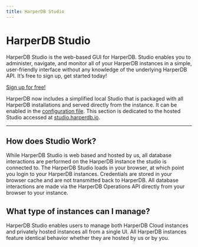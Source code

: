 ```yaml
---
title: HarperDB Studio
---
```


# HarperDB Studio
HarperDB Studio is the web-based GUI for HarperDB. Studio enables you to administer, navigate, and monitor all of your HarperDB instances in a simple, user-friendly interface without any knowledge of the underlying HarperDB API. It’s free to sign up, get started today!

[Sign up for free!](https://studio.harperdb.io/sign-up)

HarperDB now includes a simplified local Studio that is packaged with all HarperDB installations and served directly from the instance. It can be enabled in the [configuration file](../../deployments/configuration#localstudio). This section is dedicated to the hosted Studio accessed at [studio.harperdb.io](https://studio.harperdb.io).

---
## How does Studio Work?
While HarperDB Studio is web based and hosted by us, all database interactions are performed on the HarperDB instance the studio is connected to. The HarperDB Studio loads in your browser, at which point you login to your HarperDB instances. Credentials are stored in your browser cache and are not transmitted back to HarperDB. All database interactions are made via the HarperDB Operations API directly from your browser to your instance.

## What type of instances can I manage?
HarperDB Studio enables users to manage both HarperDB Cloud instances and privately hosted instances all from a single UI. All HarperDB instances feature identical behavior whether they are hosted by us or by you.